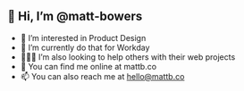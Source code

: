 ## 👋 Hi, I’m @matt-bowers
- 🎨 I’m interested in Product Design
- 🏢 I’m currently do that for Workday
- 👨🏼‍💻 I’m also looking to help others with their web projects
- 🧭 You can find me online at mattb.co
- 📫 You can also reach me at hello@mattb.co

<!---
matt-bowers/matt-bowers is a ✨ special ✨ repository because its `README.md` (this file) appears on your GitHub profile.
You can click the Preview link to take a look at your changes.
--->
